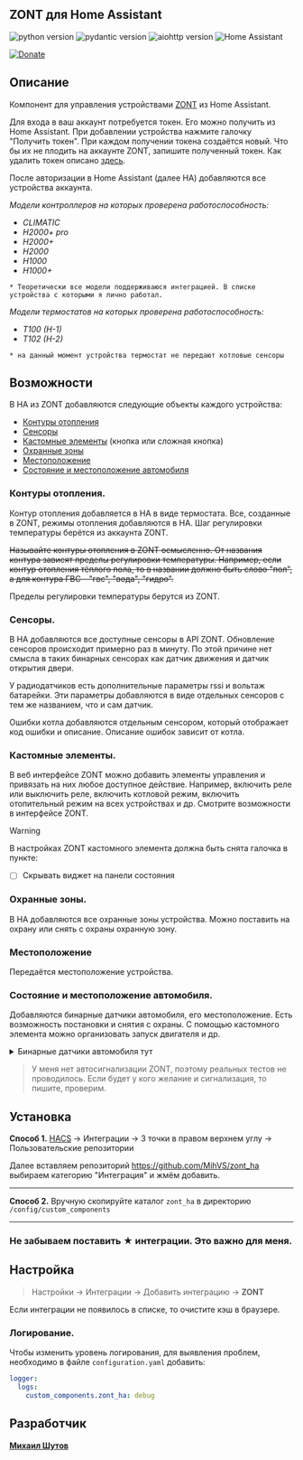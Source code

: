 ## ZONT для Home Assistant

![python version](https://img.shields.io/badge/Python-3.12-yellowgreen?style=plastic&logo=python)
![pydantic version](https://img.shields.io/badge/pydantic-ha-yellowgreen?style=plastic&logo=fastapi)
![aiohttp version](https://img.shields.io/badge/aiohttp-ha-yellowgreen?style=plastic)
![Home Assistant](https://img.shields.io/badge/HomeAssistant-latest-yellowgreen?style=plastic&logo=homeassistant)


[![Donate](https://img.shields.io/badge/donate-Tinkoff-FFDD2D.svg)](https://www.tinkoff.ru/rm/shutov.mikhail19/wUyu873109)

## Описание
Компонент для управления устройствами [ZONT](https://zont-online.ru/) из Home Assistant. 

Для входа в ваш аккаунт потребуется токен. Его можно получить из Home Assistant.
При добавлении устройства нажмите галочку "Получить токен". При каждом получении токена
создаётся новый. Что бы их не плодить на аккаунте ZONT, запишите полученный токен.
Как удалить токен описано [здесь](https://lk.zont-online.ru/widget-api/v2).

После авторизации в Home Assistant (далее НА) добавляются все устройства аккаунта.

*Модели контроллеров на которых проверена работоспособность:*
* *CLIMATIC*
* *H2000+ pro*
* *H2000+*
* *H2000*
* *H1000*
* *H1000+*

`* Теоретически все модели поддерживаюся интеграцией. В списке устройства с которыми я лично работал.`

*Модели термостатов на которых проверена работоспособность:*
* *T100 (H-1)*
* *T102 (H-2)*

`* на данный момент устройства термостат не передают котловые сенсоры`

## Возможности
В НА из ZONT добавляются следующие объекты каждого устройства:
* [Контуры отопления](#контуры-отопления)
* [Сенсоры](#сенсоры)
* [Кастомные элементы](#кастомные-элементы) (кнопка или сложная кнопка)
* [Охранные зоны](#охранные-зоны)
* [Местоположение](#местоположение)
* [Состояние и местоположение автомобиля](#состояние-и-местоположение-автомобиля)

### Контуры отопления.
Контур отопления добавляется в НА в виде термостата. Все, созданные в ZONT, режимы отопления добавляются в НА.
Шаг регулировки температуры берётся из аккаунта ZONT.

~~Называйте контуры отопления в ZONT осмысленно. От названия контура зависят пределы регулировки температуры.
Например, если контур отопления тёплого пола, то в названии должно быть слово "пол", а для контура ГВС - "гвс", "вода", "гидро".~~

Пределы регулировки температуры берутся из ZONT.


### Сенсоры.
В НА добавляются все доступные сенсоры в API ZONT.
Обновление сенсоров происходит примерно раз в минуту. 
По этой причине нет смысла в таких бинарных сенсорах как датчик движения и 
датчик открытия двери. 

У радиодатчиков есть дополнительные параметры rssi и вольтаж батарейки. Эти параметры 
добавляются в виде отдельных сенсоров с тем же названием, что и сам датчик.

Ошибки котла добавляются отдельным сенсором, который отображает код ошибки и описание.
Описание ошибок зависит от котла.

### Кастомные элементы.
В веб интерфейсе ZONT можно добавить элементы управления и привязать на них любое доступное действие.
Например, включить реле или выключить реле, включить котловой режим, включить отопительный режим на всех устройствах и др.
Смотрите возможности в интерфейсе ZONT.
> [!WARNING]
> В настройках ZONT кастомного элемента должна быть снята галочка в пункте:
> - [ ] Скрывать виджет на панели состояния

### Охранные зоны.
В НА добавляются все охранные зоны устройства. Можно поставить на охрану или снять с охраны охранную зону.

### Местоположение
Передаётся местоположение устройства.

### Состояние и местоположение автомобиля.
Добавляются бинарные датчики автомобиля, его местоположение. Есть возможность постановки и снятия с охраны.
С помощью кастомного элемента можно организовать запуск двигателя и др.

<details>

<summary>Бинарные датчики автомобиля тут</summary>

- Двигатель заведён
- Состояние блокировки двигателя
- Состояние сирены
- Передняя левая дверь открыта
- Передняя правая дверь открыта
- Задняя левая дверь открыта
- Задняя правая дверь открыта
- Багажник открыт
- Капот открыт

</details>


> У меня нет автосигнализации ZONT, поэтому реальных тестов не проводилось. 
> Если будет у кого желание и сигнализация, то пишите, проверим.


## Установка
**Способ 1.** [HACS](https://hacs.xyz/) -> Интеграции -> 3 точки в правом верхнем углу -> Пользовательские репозитории

Далее вставляем репозиторий https://github.com/MihVS/zont_ha выбираем категорию "Интеграция" и жмём добавить.
***
**Способ 2.** Вручную скопируйте каталог `zont_ha` в директорию `/config/custom_components`
***
### **Не забываем поставить ★ интеграции. Это важно для меня.**

## Настройка
> Настройки -> Интеграции -> Добавить интеграцию -> **ZONT**
 
Если интеграции не появилось в списке, то очистите кэш в браузере.

### Логирование.
Чтобы изменить уровень логирования, для выявления проблем, необходимо в файле `configuration.yaml` добавить:
```yaml
logger:
  logs:
    custom_components.zont_ha: debug
```

## Разработчик
**[Михаил Шутов](https://github.com/mihvs)**
